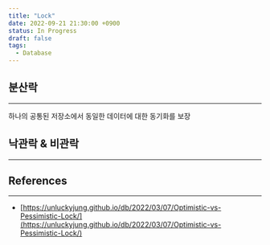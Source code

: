 ```yaml
---
title: "Lock"
date: 2022-09-21 21:30:00 +0900
status: In Progress
draft: false
tags:
  - Database
---
```


## 분산락

---

하나의 공통된 저장소에서 동일한 데이터에 대한 동기화를 보장

## 낙관락 & 비관락

---

## References

---

- [https://unluckyjung.github.io/db/2022/03/07/Optimistic-vs-Pessimistic-Lock/](https://unluckyjung.github.io/db/2022/03/07/Optimistic-vs-Pessimistic-Lock/)
